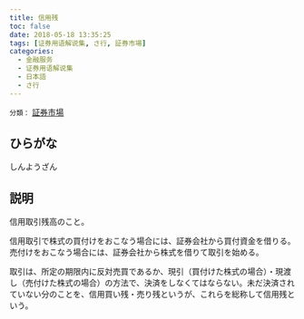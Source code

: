 ```yaml
---
title: 信用残
toc: false
date: 2018-05-18 13:35:25
tags: [证券用语解说集, さ行, 証券市場]
categories:
  - 金融服务
  - 证券用语解说集
  - 日本語
  - さ行
---
```


`分類：` [証券市場](/tags/証券市場/)

## ひらがな

しんようざん

## 説明

信用取引残高のこと。

信用取引で株式の買付けをおこなう場合には、証券会社から買付資金を借りる。売付けをおこなう場合には、証券会社から株式を借りて取引を始める。

取引は、所定の期限内に反対売買であるか、現引（買付けた株式の場合）・現渡し（売付けた株式の場合）の方法で、決済をしなくてはならない。未だ決済されていない分のことを、信用買い残・売り残というが、これらを総称して信用残という。
